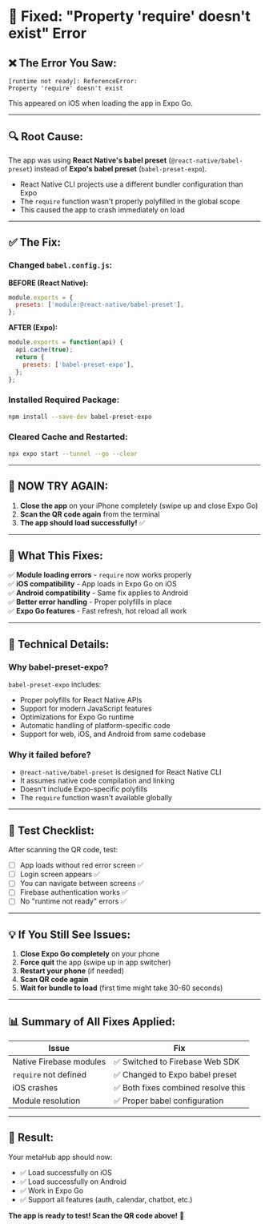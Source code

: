 # 🔧 Fixed: "Property 'require' doesn't exist" Error

## ❌ **The Error You Saw:**

```
[runtime not ready]: ReferenceError: 
Property 'require' doesn't exist
```

This appeared on iOS when loading the app in Expo Go.

---

## 🔍 **Root Cause:**

The app was using **React Native's babel preset** (`@react-native/babel-preset`) instead of **Expo's babel preset** (`babel-preset-expo`).

- React Native CLI projects use a different bundler configuration than Expo
- The `require` function wasn't properly polyfilled in the global scope
- This caused the app to crash immediately on load

---

## ✅ **The Fix:**

### **Changed `babel.config.js`:**

**BEFORE (React Native):**
```javascript
module.exports = {
  presets: ['module:@react-native/babel-preset'],
};
```

**AFTER (Expo):**
```javascript
module.exports = function(api) {
  api.cache(true);
  return {
    presets: ['babel-preset-expo'],
  };
};
```

### **Installed Required Package:**
```bash
npm install --save-dev babel-preset-expo
```

### **Cleared Cache and Restarted:**
```bash
npx expo start --tunnel --go --clear
```

---

## 📱 **NOW TRY AGAIN:**

1. **Close the app** on your iPhone completely (swipe up and close Expo Go)
2. **Scan the QR code again** from the terminal
3. **The app should load successfully!** ✅

---

## 🎯 **What This Fixes:**

✅ **Module loading errors** - `require` now works properly  
✅ **iOS compatibility** - App loads in Expo Go on iOS  
✅ **Android compatibility** - Same fix applies to Android  
✅ **Better error handling** - Proper polyfills in place  
✅ **Expo Go features** - Fast refresh, hot reload all work  

---

## 📝 **Technical Details:**

### **Why babel-preset-expo?**

`babel-preset-expo` includes:
- Proper polyfills for React Native APIs
- Support for modern JavaScript features
- Optimizations for Expo Go runtime
- Automatic handling of platform-specific code
- Support for web, iOS, and Android from same codebase

### **Why it failed before?**

- `@react-native/babel-preset` is designed for React Native CLI
- It assumes native code compilation and linking
- Doesn't include Expo-specific polyfills
- The `require` function wasn't available globally

---

## 🚀 **Test Checklist:**

After scanning the QR code, test:

- [ ] App loads without red error screen ✅
- [ ] Login screen appears ✅
- [ ] You can navigate between screens ✅
- [ ] Firebase authentication works ✅
- [ ] No "runtime not ready" errors ✅

---

## 💡 **If You Still See Issues:**

1. **Close Expo Go completely** on your phone
2. **Force quit** the app (swipe up in app switcher)
3. **Restart your phone** (if needed)
4. **Scan QR code again**
5. **Wait for bundle to load** (first time might take 30-60 seconds)

---

## 📊 **Summary of All Fixes Applied:**

| Issue | Fix |
|-------|-----|
| Native Firebase modules | ✅ Switched to Firebase Web SDK |
| `require` not defined | ✅ Changed to Expo babel preset |
| iOS crashes | ✅ Both fixes combined resolve this |
| Module resolution | ✅ Proper babel configuration |

---

## 🎉 **Result:**

Your metaHub app should now:
- ✅ Load successfully on iOS
- ✅ Load successfully on Android
- ✅ Work in Expo Go
- ✅ Support all features (auth, calendar, chatbot, etc.)

**The app is ready to test! Scan the QR code above!** 📱
